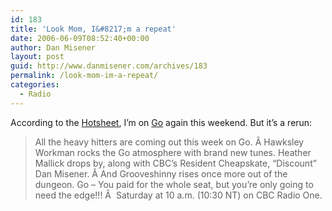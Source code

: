 ```yaml
---
id: 183
title: 'Look Mom, I&#8217;m a repeat'
date: 2006-06-09T08:52:40+00:00
author: Dan Misener
layout: post
guid: http://www.danmisener.com/archives/183
permalink: /look-mom-im-a-repeat/
categories:
  - Radio
---
```

According to the [Hotsheet](http://groups.google.ca/group/alt.radio.networks.cbc/browse_frm/thread/bbb7f3e279fc2e97/98a45632db19f74e?hl=en#98a45632db19f74e), I&#8217;m on [Go](http://www.cbc.ca/go) again this weekend. But it&#8217;s a rerun:

> All the heavy hitters are coming out this week on Go. Â Hawksley Workman rocks the Go atmosphere with brand new tunes. Heather Mallick drops by, along with CBC&#8217;s Resident Cheapskate, &#8220;Discount&#8221; Dan Misener. Â And Grooveshinny rises once more out of the dungeon. Go &#8211; You paid for the whole seat, but you&#8217;re only going to need the edge!!! Â  Saturday at 10 a.m. (10:30 NT) on CBC Radio One.